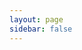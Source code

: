 ```yaml
---
layout: page
sidebar: false
---
```


<script setup lang="ts">
import MyCard from '../components/MyCard.vue'
</script>

<style scoped>
.page-container {
  max-width: 90vw;
  margin: 0 auto;
  padding: 0 32px;
}
.articles-list {
  display: flex;
  flex-wrap: wrap;
  gap: 24px;
  justify-content: flex-start;
  align-items: stretch;
  margin-top: 24px;
}
</style>

<div class="page-container">
  <div class="articles-list">
    <MyCard
      link="/projects/osutool"
      title="osu谱面信息获取工具"
      desc="vue3+cloudflare worker"
      img="/osutool-0.png"
    />
  </div>
</div>

